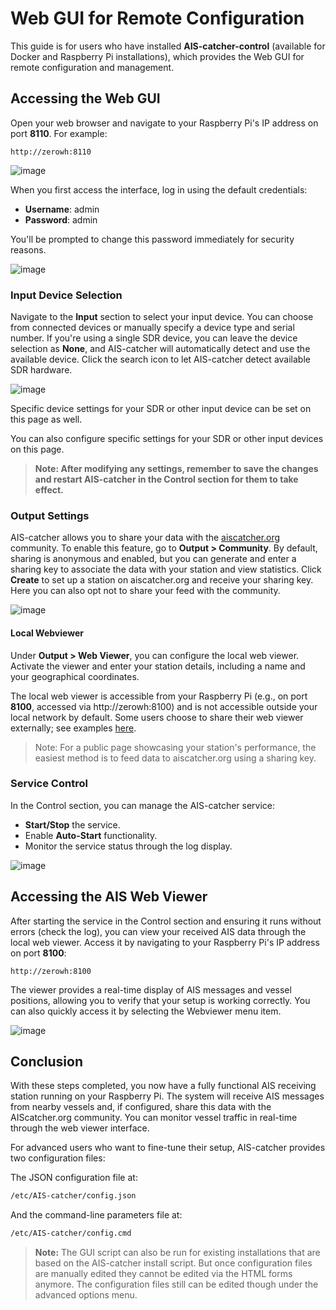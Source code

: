 # Web GUI for Remote Configuration

This guide is for users who have installed **AIS-catcher-control** (available for Docker and Raspberry Pi installations), which provides the Web GUI for remote configuration and management.

## Accessing the Web GUI


Open your web browser and navigate to your Raspberry Pi's IP address on port **8110**. For example:
```
http://zerowh:8110
```

![image](https://github.com/user-attachments/assets/1fe942d2-dd3a-4116-99e8-f88f2de4ed14)


When you first access the interface, log in using the default credentials:

-  **Username**: admin
-  **Password**: admin

You'll be prompted to change this password immediately for security reasons.

![image](https://github.com/user-attachments/assets/aea1eb3b-0344-47a9-8b4f-8ddd77ecdeb0)


### Input Device Selection

Navigate to the **Input** section to select your input device. You can choose from connected devices or manually specify a device type and serial number. If you're using a single SDR device, you can leave the device selection as **None**, and AIS-catcher will automatically detect and use the available device. Click the search icon to let AIS-catcher detect available SDR hardware.

![image](https://github.com/user-attachments/assets/83cc4f88-7d76-49db-b126-e62a2b652663)

Specific device settings for your SDR or other input device can be set on this page as well. 

You can also configure specific settings for your SDR or other input devices on this page.

> **Note: After modifying any settings, remember to save the changes and restart AIS-catcher in the Control section for them to take effect.**
    
### Output Settings

AIS-catcher allows you to share your data with the [aiscatcher.org](https://aiscatcher.org) community. To enable this feature, go to **Output > Community**. By default, sharing is anonymous and enabled, but you can generate and enter a sharing key to associate the data with your station and view statistics. Click **Create** to set up a station on aiscatcher.org and receive your sharing key. Here you can also opt not to share your feed with the community.

![image](https://github.com/user-attachments/assets/9f032bea-784f-465a-93f4-003a5fd7f587)

#### Local Webviewer

Under **Output > Web Viewer**, you can configure the local web viewer. Activate the viewer and enter your station details, including a name and your geographical coordinates.

The local web viewer is accessible from your Raspberry Pi (e.g., on port **8100**, accessed via http://zerowh:8100) and is not accessible outside your local network by default. Some users choose to share their web viewer externally; see examples [here](https://aiscatcher.org/dashboards).

> Note: For a public page showcasing your station's performance, the easiest method is to feed data to aiscatcher.org using a sharing key.

### Service Control
In the Control section, you can manage the AIS-catcher service:

- **Start/Stop** the service.
- Enable **Auto-Start** functionality.
- Monitor the service status through the log display.
    
![image](https://github.com/user-attachments/assets/abf29893-0567-4b94-9354-e0630cc6f9fc)


## Accessing the AIS Web Viewer

After starting the service in the Control section and ensuring it runs without errors (check the log), you can view your received AIS data through the local web viewer. Access it by navigating to your Raspberry Pi's IP address on port **8100**:
```
http://zerowh:8100
```
The viewer provides a real-time display of AIS messages and vessel positions, allowing you to verify that your setup is working correctly. You can also quickly access it by selecting the Webviewer menu item.

![image](https://github.com/user-attachments/assets/1762ee88-e8b0-47a3-b50a-1ca2a7b42acb)

## Conclusion

With these steps completed, you now have a fully functional AIS receiving station running on your Raspberry Pi. The system will receive AIS messages from nearby vessels and, if configured, share this data with the AIScatcher.org community. You can monitor vessel traffic in real-time through the web viewer interface.

For advanced users who want to fine-tune their setup, AIS-catcher provides two configuration files:

The JSON configuration file at:
```bash
/etc/AIS-catcher/config.json
```

And the command-line parameters file at:
```bash
/etc/AIS-catcher/config.cmd
```

> **Note:** The GUI script can also be run for existing installations that are based on the AIS-catcher install script. But once configuration files are manually edited they cannot be edited via the HTML forms anymore. The configuration files still can be edited though under the advanced options menu. 
